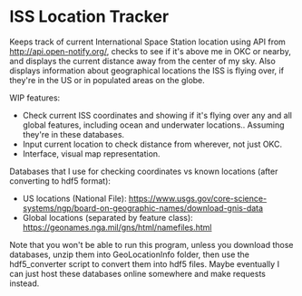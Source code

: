 # ISS Location Tracker

Keeps track of current International Space Station location using API from http://api.open-notify.org/, checks to see if it's above me in OKC or nearby, and displays the current distance away from the center of my sky. Also displays information about geographical locations the ISS is flying over, if they're in the US or in populated areas on the globe.

WIP features:

- Check current ISS coordinates and showing if it's flying over any and all global features, including ocean and underwater locations.. Assuming they're in these databases.
- Input current location to check distance from wherever, not just OKC.
- Interface, visual map representation.

Databases that I use for checking coordinates vs known locations (after converting to hdf5 format):

- US locations (National File): https://www.usgs.gov/core-science-systems/ngp/board-on-geographic-names/download-gnis-data
- Global locations (separated by feature class): https://geonames.nga.mil/gns/html/namefiles.html

Note that you won't be able to run this program, unless you download those databases, unzip them into GeoLocationInfo folder, then use the hdf5_converter script to convert them into hdf5 files. Maybe eventually I can just host these databases online somewhere and make requests instead.
